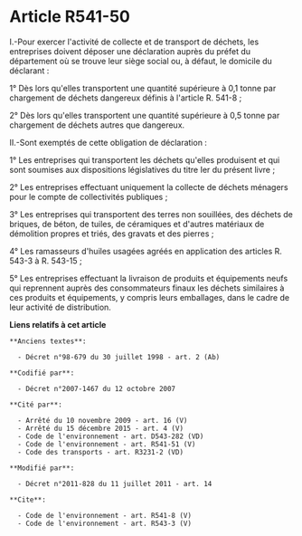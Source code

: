 # Article R541-50

I.-Pour exercer l'activité de collecte et de transport de déchets, les entreprises doivent déposer une déclaration auprès du
préfet du département où se trouve leur siège social ou, à défaut, le domicile du déclarant : 

1° Dès lors qu'elles transportent une quantité supérieure à 0,1 tonne par chargement de déchets dangereux définis à l'article
R. 541-8 ; 

2° Dès lors qu'elles transportent une quantité supérieure à 0,5 tonne par chargement de déchets autres que dangereux. 

II.-Sont exemptés de cette obligation de déclaration : 

1° Les entreprises qui transportent les déchets qu'elles produisent et qui sont soumises aux dispositions législatives du
titre Ier du présent livre ; 

2° Les entreprises effectuant uniquement la collecte de déchets ménagers pour le compte de collectivités publiques ; 

3° Les entreprises qui transportent des terres non souillées, des déchets de briques, de béton, de tuiles, de céramiques et
d'autres matériaux de démolition propres et triés, des gravats et des pierres ; 

4° Les ramasseurs d'huiles usagées agréés en application des articles R. 543-3 à R. 543-15 ; 

5° Les entreprises effectuant la livraison de produits et équipements neufs qui reprennent auprès des consommateurs finaux
les déchets similaires à ces produits et équipements, y compris leurs emballages, dans le cadre de leur activité de
distribution.

**Liens relatifs à cet article**

	**Anciens textes**:

	  - Décret n°98-679 du 30 juillet 1998 - art. 2 (Ab)

	**Codifié par**:

	  - Décret n°2007-1467 du 12 octobre 2007

	**Cité par**:

	  - Arrêté du 10 novembre 2009 - art. 16 (V)
	  - Arrêté du 15 décembre 2015 - art. 4 (V)
	  - Code de l'environnement - art. D543-282 (VD)
	  - Code de l'environnement - art. R541-51 (V)
	  - Code des transports - art. R3231-2 (VD)

	**Modifié par**:

	  - Décret n°2011-828 du 11 juillet 2011 - art. 14

	**Cite**:

	  - Code de l'environnement - art. R541-8 (V)
	  - Code de l'environnement - art. R543-3 (V)
